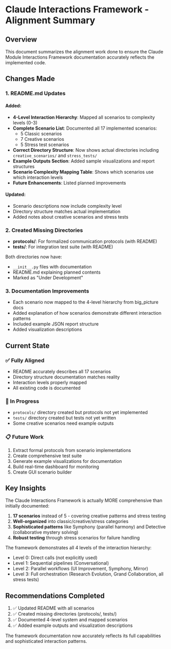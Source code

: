 # Claude Interactions Framework - Alignment Summary

## Overview

This document summarizes the alignment work done to ensure the Claude Module Interactions Framework documentation accurately reflects the implemented code.

## Changes Made

### 1. README.md Updates

#### Added:
- **4-Level Interaction Hierarchy**: Mapped all scenarios to complexity levels (0-3)
- **Complete Scenario List**: Documented all 17 implemented scenarios:
  - 5 Classic scenarios
  - 7 Creative scenarios  
  - 5 Stress test scenarios
- **Correct Directory Structure**: Now shows actual directories including `creative_scenarios/` and `stress_tests/`
- **Example Outputs Section**: Added sample visualizations and report structures
- **Scenario Complexity Mapping Table**: Shows which scenarios use which interaction levels
- **Future Enhancements**: Listed planned improvements

#### Updated:
- Scenario descriptions now include complexity level
- Directory structure matches actual implementation
- Added notes about creative scenarios and stress tests

### 2. Created Missing Directories

- **protocols/**: For formalized communication protocols (with README)
- **tests/**: For integration test suite (with README)

Both directories now have:
- `__init__.py` files with documentation
- README.md explaining planned contents
- Marked as "Under Development" 

### 3. Documentation Improvements

- Each scenario now mapped to the 4-level hierarchy from big_picture docs
- Added explanation of how scenarios demonstrate different interaction patterns
- Included example JSON report structure
- Added visualization descriptions

## Current State

### ✅ Fully Aligned
- README accurately describes all 17 scenarios
- Directory structure documentation matches reality
- Interaction levels properly mapped
- All existing code is documented

### 🚧 In Progress
- `protocols/` directory created but protocols not yet implemented
- `tests/` directory created but tests not yet written
- Some creative scenarios need example outputs

### 📋 Future Work
1. Extract formal protocols from scenario implementations
2. Create comprehensive test suite
3. Generate example visualizations for documentation
4. Build real-time dashboard for monitoring
5. Create GUI scenario builder

## Key Insights

The Claude Interactions Framework is actually MORE comprehensive than initially documented:

1. **17 scenarios** instead of 5 - covering creative patterns and stress testing
2. **Well-organized** into classic/creative/stress categories
3. **Sophisticated patterns** like Symphony (parallel harmony) and Detective (collaborative mystery solving)
4. **Robust testing** through stress scenarios for failure handling

The framework demonstrates all 4 levels of the interaction hierarchy:
- Level 0: Direct calls (not explicitly used)
- Level 1: Sequential pipelines (Conversational)
- Level 2: Parallel workflows (UI Improvement, Symphony, Mirror)
- Level 3: Full orchestration (Research Evolution, Grand Collaboration, all stress tests)

## Recommendations Completed

1. ✅ Updated README with all scenarios
2. ✅ Created missing directories (protocols/, tests/)
3. ✅ Documented 4-level system and mapped scenarios
4. ✅ Added example outputs and visualization descriptions

The framework documentation now accurately reflects its full capabilities and sophisticated interaction patterns.